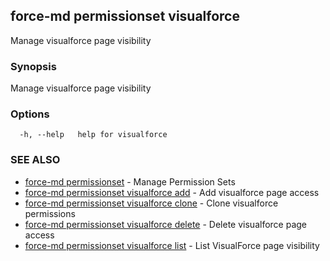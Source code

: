 ## force-md permissionset visualforce

Manage visualforce page visibility

### Synopsis

Manage visualforce page visibility

### Options

```
  -h, --help   help for visualforce
```

### SEE ALSO

* [force-md permissionset](force-md_permissionset.md)	 - Manage Permission Sets
* [force-md permissionset visualforce add](force-md_permissionset_visualforce_add.md)	 - Add visualforce page access
* [force-md permissionset visualforce clone](force-md_permissionset_visualforce_clone.md)	 - Clone visualforce permissions
* [force-md permissionset visualforce delete](force-md_permissionset_visualforce_delete.md)	 - Delete visualforce page access
* [force-md permissionset visualforce list](force-md_permissionset_visualforce_list.md)	 - List VisualForce page visibility

